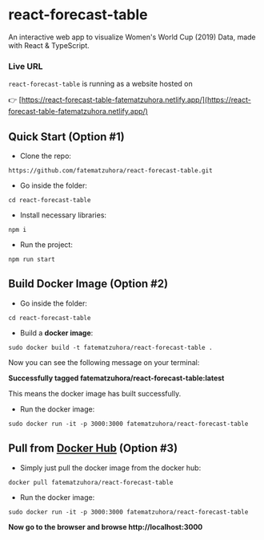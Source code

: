 # react-forecast-table
An interactive web app to visualize Women's World Cup (2019) Data, made with React & TypeScript.

### Live URL
`react-forecast-table` is running as a website hosted on

👉 [https://react-forecast-table-fatematzuhora.netlify.app/](https://react-forecast-table-fatematzuhora.netlify.app/)

## Quick Start (Option #1)
* Clone the repo:
```
https://github.com/fatematzuhora/react-forecast-table.git
```
* Go inside the folder:
```
cd react-forecast-table
```
* Install necessary libraries:
```
npm i
```
* Run the project:
```
npm run start
```

## Build Docker Image (Option #2)
* Go inside the folder:
```
cd react-forecast-table
```
* Build a **docker image**:
```
sudo docker build -t fatematzuhora/react-forecast-table .
```
Now you can see the following message on your terminal:

**Successfully tagged fatematzuhora/react-forecast-table:latest**

This means the docker image has built successfully.

* Run the docker image:
```
sudo docker run -it -p 3000:3000 fatematzuhora/react-forecast-table
```

## Pull from [Docker Hub](https://hub.docker.com/r/fatematzuhora/react-forecast-table) (Option #3)

* Simply just pull the docker image from the docker hub:
```
docker pull fatematzuhora/react-forecast-table
```
* Run the docker image:
```
sudo docker run -it -p 3000:3000 fatematzuhora/react-forecast-table
```

**Now go to the browser and browse http://localhost:3000**
